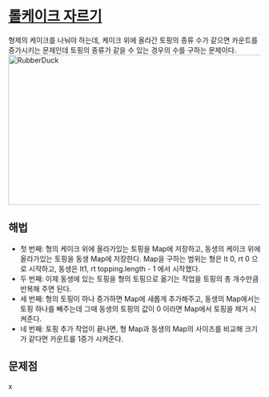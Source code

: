 # [롤케이크 자르기](https://github.com/malvr00/Java-algorithm/blob/master/programmers/level2/stap12/src/Main.java)

형제의 케이크를 나눠야 하는데, 케이크 위에 올라간 토핑의 종류 수가 같으면 카운트를 증가시키는 문제인데 토핑의 종류가 같을 수 있는 경우의 수를 구하는 문제이다.<br/>
<img src="https://github.com/malvr00/Java-algorithm/assets/77275513/8a68476b-12f5-4aab-93ac-a4b442c6acd3" width="600px" height="300px"
title="100px" alt="RubberDuck"></img><br/>

## 해법
* 첫 번째: 형의 케이크 위에 올라가있는 토핑을 Map에 저장하고, 동생의 케이크 위에 올라가있는 토핑을 동생 Map에 저장한다. Map을 구하는 범위는 형은 lt 0, rt 0 으로 시작하고, 동생은 lt1, rt topping.length - 1 에서 시작했다.
* 두 번째: 이제 동생에 있는 토핑을 형의 토핑으로 옮기는 작업을 토핑의 총 개수만큼 반복해 주면 된다.
* 세 번째: 형의 토핑이 하나 증가하면 Map에 새롭게 추가해주고, 동생의 Map에서는 토핑 하나를 빼주는데 그때 동생의 토핑의 값이 0 이라면 Map에서 토핑을 제거 시켜준다.
* 네 번째: 토핑 추가 작업이 끝나면, 형 Map과 동생의 Map의 사이즈를 비교해 크기가 같다면 카운트를 1증가 시켜준다.




## 문제점
x

